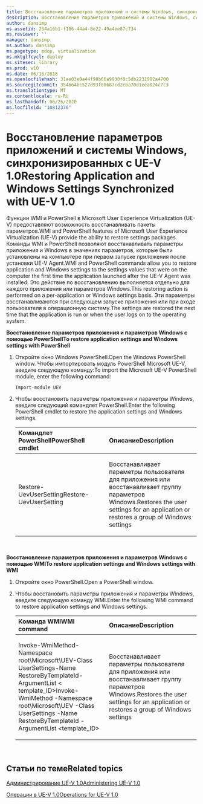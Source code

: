 ```yaml
---
title: Восстановление параметров приложений и системы Windows, синхронизированных с UE-V 1.0
description: Восстановление параметров приложений и системы Windows, синхронизированных с UE-V 1.0
author: dansimp
ms.assetid: 254a16b1-f186-44a4-8e22-49a4ee87c734
ms.reviewer: ''
manager: dansimp
ms.author: dansimp
ms.pagetype: mdop, virtualization
ms.mktglfcycl: deploy
ms.sitesec: library
ms.prod: w10
ms.date: 06/16/2016
ms.openlocfilehash: 31ae83e0a44f98b66a9930f8c5db2231992a4700
ms.sourcegitcommit: 354664bc527d93f80687cd2eba70d1eea024c7c3
ms.translationtype: MT
ms.contentlocale: ru-RU
ms.lasthandoff: 06/26/2020
ms.locfileid: "10812376"
---
```

# <span data-ttu-id="0417a-103">Восстановление параметров приложений и системы Windows, синхронизированных с UE-V 1.0</span><span class="sxs-lookup"><span data-stu-id="0417a-103">Restoring Application and Windows Settings Synchronized with UE-V 1.0</span></span>


<span data-ttu-id="0417a-104">Функции WMI и PowerShell в Microsoft User Experience Virtualization (UE-V) предоставляют возможность восстанавливать пакеты параметров.</span><span class="sxs-lookup"><span data-stu-id="0417a-104">WMI and PowerShell features of Microsoft User Experience Virtualization (UE-V) provide the ability to restore settings packages.</span></span> <span data-ttu-id="0417a-105">Команды WMI и PowerShell позволяют восстанавливать параметры приложения и Windows в значениях параметров, которые были установлены на компьютере при первом запуске приложения после установки UE-V Agent.</span><span class="sxs-lookup"><span data-stu-id="0417a-105">WMI and PowerShell commands allow you to restore application and Windows settings to the settings values that were on the computer the first time the application launched after the UE-V Agent was installed.</span></span> <span data-ttu-id="0417a-106">Это действие по восстановлению выполняется отдельно для каждого приложения или параметров Windows.</span><span class="sxs-lookup"><span data-stu-id="0417a-106">This restoring action is performed on a per-application or Windows settings basis.</span></span> <span data-ttu-id="0417a-107">Эти параметры восстанавливаются при следующем запуске приложения или при входе пользователя в операционную систему.</span><span class="sxs-lookup"><span data-stu-id="0417a-107">The settings are restored the next time that the application is run or when the user logs on to the operating system.</span></span>

**<span data-ttu-id="0417a-108">Восстановление параметров приложения и параметров Windows с помощью PowerShell</span><span class="sxs-lookup"><span data-stu-id="0417a-108">To restore application settings and Windows settings with PowerShell</span></span>**

1.  <span data-ttu-id="0417a-109">Откройте окно Windows PowerShell.</span><span class="sxs-lookup"><span data-stu-id="0417a-109">Open the Windows PowerShell window.</span></span> <span data-ttu-id="0417a-110">Чтобы импортировать модуль PowerShell Microsoft UE-V, введите следующую команду:</span><span class="sxs-lookup"><span data-stu-id="0417a-110">To import the Microsoft UE-V PowerShell module, enter the following command:</span></span>

    ``` syntax
    Import-module UEV
    ```

2.  <span data-ttu-id="0417a-111">Чтобы восстановить параметры приложения и параметры Windows, введите следующий командлет PowerShell.</span><span class="sxs-lookup"><span data-stu-id="0417a-111">Enter the following PowerShell cmdlet to restore the application settings and Windows settings.</span></span>

    <table>
    <colgroup>
    <col width="50%" />
    <col width="50%" />
    </colgroup>
    <thead>
    <tr class="header">
    <th align="left"><strong><span data-ttu-id="0417a-112">Командлет PowerShell</span><span class="sxs-lookup"><span data-stu-id="0417a-112">PowerShell cmdlet</span></span></strong></th>
    <th align="left"><strong><span data-ttu-id="0417a-113">Описание</span><span class="sxs-lookup"><span data-stu-id="0417a-113">Description</span></span></strong></th>
    </tr>
    </thead>
    <tbody>
    <tr class="odd">
    <td align="left"><p><span data-ttu-id="0417a-114">Restore-UevUserSetting</span><span class="sxs-lookup"><span data-stu-id="0417a-114">Restore-UevUserSetting</span></span></p></td>
    <td align="left"><p><span data-ttu-id="0417a-115">Восстанавливает параметры пользователя для приложения или восстанавливает группу параметров Windows.</span><span class="sxs-lookup"><span data-stu-id="0417a-115">Restores the user settings for an application or restores a group of Windows settings</span></span></p></td>
    </tr>
    </tbody>
    </table>

     

**<span data-ttu-id="0417a-116">Восстановление параметров приложения и параметров Windows с помощью WMI</span><span class="sxs-lookup"><span data-stu-id="0417a-116">To restore application settings and Windows settings with WMI</span></span>**

1.  <span data-ttu-id="0417a-117">Откройте окно PowerShell.</span><span class="sxs-lookup"><span data-stu-id="0417a-117">Open a PowerShell window.</span></span>

2.  <span data-ttu-id="0417a-118">Чтобы восстановить параметры приложения и параметры Windows, введите следующую команду WMI.</span><span class="sxs-lookup"><span data-stu-id="0417a-118">Enter the following WMI command to restore application settings and Windows settings.</span></span>

    <table>
    <colgroup>
    <col width="50%" />
    <col width="50%" />
    </colgroup>
    <thead>
    <tr class="header">
    <th align="left"><strong><span data-ttu-id="0417a-119">Команда WMI</span><span class="sxs-lookup"><span data-stu-id="0417a-119">WMI command</span></span></strong></th>
    <th align="left"><strong><span data-ttu-id="0417a-120">Описание</span><span class="sxs-lookup"><span data-stu-id="0417a-120">Description</span></span></strong></th>
    </tr>
    </thead>
    <tbody>
    <tr class="odd">
    <td align="left"><p><span data-ttu-id="0417a-121">Invoke-WmiMethod-Namespace root\Microsoft\UEV-Class UserSettings-Name RestoreByTemplateId-ArgumentList &lt; template_ID&gt;</span><span class="sxs-lookup"><span data-stu-id="0417a-121">Invoke-WmiMethod -Namespace root\Microsoft\UEV -Class UserSettings -Name RestoreByTemplateId -ArgumentList &lt;template_ID&gt;</span></span></p></td>
    <td align="left"><p><span data-ttu-id="0417a-122">Восстанавливает параметры пользователя для приложения или восстанавливает группу параметров Windows.</span><span class="sxs-lookup"><span data-stu-id="0417a-122">Restores the user settings for an application or restores a group of Windows settings</span></span></p></td>
    </tr>
    </tbody>
    </table>

     

## <span data-ttu-id="0417a-123">Статьи по теме</span><span class="sxs-lookup"><span data-stu-id="0417a-123">Related topics</span></span>


[<span data-ttu-id="0417a-124">Администрирование UE-V 1.0</span><span class="sxs-lookup"><span data-stu-id="0417a-124">Administering UE-V 1.0</span></span>](administering-ue-v-10.md)

[<span data-ttu-id="0417a-125">Операции в UE-V 1.0</span><span class="sxs-lookup"><span data-stu-id="0417a-125">Operations for UE-V 1.0</span></span>](operations-for-ue-v-10.md)

 

 





